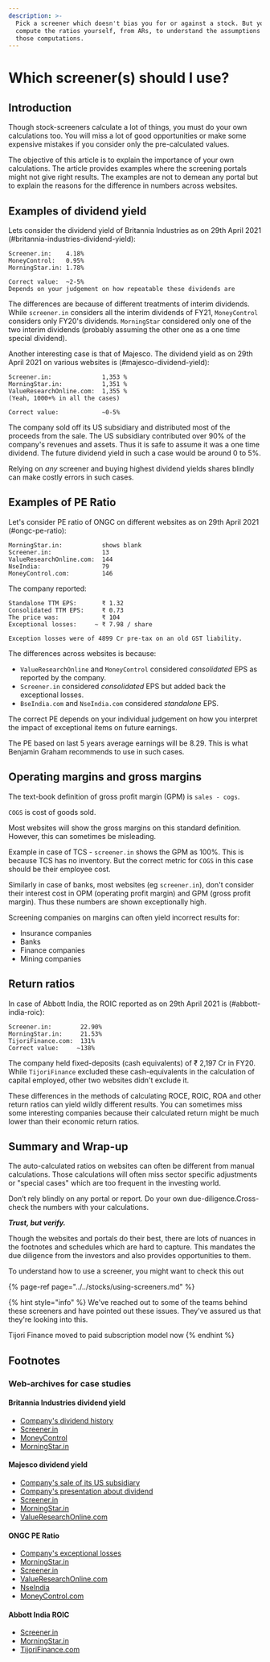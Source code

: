 ```yaml
---
description: >-
  Pick a screener which doesn't bias you for or against a stock. But you should
  compute the ratios yourself, from ARs, to understand the assumptions behind
  those computations.
---
```


# Which screener\(s\) should I use?

## Introduction

Though stock-screeners calculate a lot of things, you must do your own calculations too. You will miss a lot of good opportunities or make some expensive mistakes if you consider only the pre-calculated values.

The objective of this article is to explain the importance of your own calculations. The article provides examples where the screening portals might not give right results. The examples are not to demean any portal but to explain the reasons for the difference in numbers across websites.

## Examples of dividend yield

Lets consider the dividend yield of Britannia Industries as on 29th April 2021 \(\#britannia-industries-dividend-yield\):

```text
Screener.in:    4.18%
MoneyControl:   0.95%
MorningStar.in: 1.78%

Correct value:  ~2-5%
Depends on your judgement on how repeatable these dividends are
```

The differences are because of different treatments of interim dividends. While `screener.in` considers all the interim dividends of FY21, `MoneyControl` considers only FY20's dividends. `MorningStar` considered only one of the two interim dividends \(probably assuming the other one as a one time special dividend\).

Another interesting case is that of Majesco. The dividend yield as on 29th April 2021 on various websites is \(\#majesco-dividend-yield\):

```text
Screener.in:              1,353 %
MorningStar.in:           1,351 %
ValueResearchOnline.com:  1,355 %
(Yeah, 1000+% in all the cases)

Correct value:            ~0-5%
```

The company sold off its US subsidiary and distributed most of the proceeds from the sale. The US subsidiary contributed over 90% of the company's revenues and assets. Thus it is safe to assume it was a one time dividend. The future dividend yield in such a case would be around 0 to 5%.

Relying on _any_ screener and buying highest dividend yields shares blindly can make costly errors in such cases.

## Examples of PE Ratio

Let's consider PE ratio of ONGC on different websites as on 29th April 2021 \(\#ongc-pe-ratio\):

```text
MorningStar.in:           shows blank
Screener.in:              13
ValueResearchOnline.com:  144
NseIndia:                 79
MoneyControl.com:         146
```

The company reported:

```text
Standalone TTM EPS:       ₹ 1.32
Consolidated TTM EPS:     ₹ 0.73
The price was:            ₹ 104
Exceptional losses:     ~ ₹ 7.98 / share

Exception losses were of 4899 Cr pre-tax on an old GST liability.
```

The differences across websites is because:

* `ValueResearchOnline` and `MoneyControl` considered _consolidated_ EPS as reported by the company.
* `Screener.in` considered _consolidated_ EPS but added back the exceptional losses.
* `BseIndia.com` and `NseIndia.com` considered _standalone_ EPS. 

The correct PE depends on your individual judgement on how you interpret the impact of exceptional items on future earnings.

The PE based on last 5 years average earnings will be 8.29. This is what Benjamin Graham recommends to use in such cases.

## Operating margins and gross margins

The text-book definition of gross profit margin \(GPM\) is `sales - cogs`.

`COGS` is cost of goods sold.

Most websites will show the gross margins on this standard definition. However, this can sometimes be misleading.

Example in case of TCS - `screener.in` shows the GPM as 100%. This is because TCS has no inventory. But the correct metric for `COGS` in this case should be their employee cost.

Similarly in case of banks, most websites \(eg `screener.in`\), don't consider their interest cost in OPM \(operating profit margin\) and GPM \(gross profit margin\). Thus these numbers are shown exceptionally high.

Screening companies on margins can often yield incorrect results for:

* Insurance companies
* Banks
* Finance companies
* Mining companies

## Return ratios

In case of Abbott India, the ROIC reported as on 29th April 2021 is \(\#abbott-india-roic\):

```text
Screener.in:        22.90%
MorningStar.in:     21.53%
TijoriFinance.com:  131%
Correct value:     ~138%
```

The company held fixed-deposits \(cash equivalents\) of ₹ 2,197 Cr in FY20. While `TijoriFinance` excluded these cash-equivalents in the calculation of capital employed, other two websites didn't exclude it.

These differences in the methods of calculating ROCE, ROIC, ROA and other return ratios can yield wildly different results. You can sometimes miss some interesting companies because their calculated return might be much lower than their economic return ratios.

## Summary and Wrap-up

The auto-calculated ratios on websites can often be different from manual calculations. Those calculations will often miss sector specific adjustments or "special cases" which are too frequent in the investing world.

Don’t rely blindly on any portal or report. Do your own due-diligence.Cross-check the numbers with your calculations.

_**Trust, but verify.**_

Though the websites and portals do their best, there are lots of nuances in the footnotes and schedules which are hard to capture. This mandates the due diligence from the investors and also provides opportunities to them.

To understand how to use a screener, you might want to check this out

{% page-ref page="../../stocks/using-screeners.md" %}

{% hint style="info" %}
We've reached out to some of the teams behind these screeners and have pointed out these issues. They've assured us that they're looking into this.

Tijori Finance moved to paid subscription model now
{% endhint %}

## Footnotes

### Web-archives for case studies

#### Britannia Industries dividend yield

* [Company's dividend history](https://github.com/indiainvestments/content/tree/580d58f1c585b33003c38a56fc5f88ebde23fd10/.gitbook/assets/britannia-bseindia.png)
* [Screener.in](https://web.archive.org/web/20210430170137/https://www.screener.in/company/BRITANNIA/consolidated/)
* [MoneyControl](https://web.archive.org/web/20210430170457/https://www.moneycontrol.com/india/stockpricequote/food-processing/britanniaindustries/BI)
* [MorningStar.in](https://github.com/indiainvestments/content/tree/580d58f1c585b33003c38a56fc5f88ebde23fd10/.gitbook/assets/britannia-morningstar.png)

#### Majesco dividend yield

* [Company's sale of its US subsidiary](https://www.business-standard.com/article/markets/majesco-hits-upper-circuit-on-board-nod-to-sell-us-arm-mastek-surges-20-120072100526_1.html)
* [Company's presentation about dividend](https://www.bseindia.com/xml-data/corpfiling/AttachHis/ff82752d-3368-4413-8c00-7238c5dc17d3.pdf)
* [Screener.in](https://web.archive.org/web/20210430172013/https://www.screener.in/company/MAJESCO/consolidated/)
* [MorningStar.in](https://github.com/indiainvestments/content/tree/580d58f1c585b33003c38a56fc5f88ebde23fd10/.gitbook/assets/majesco-morningstar.png)
* [ValueResearchOnline.com](https://github.com/indiainvestments/content/tree/580d58f1c585b33003c38a56fc5f88ebde23fd10/.gitbook/assets/majesco-vro.png)

#### ONGC PE Ratio

* [Company's exceptional losses](https://www.bseindia.com/xml-data/corpfiling/AttachHis/eef5c229-4190-43f2-8ac7-31092008db57.pdf#page=7)
* [MorningStar.in](https://github.com/indiainvestments/content/tree/580d58f1c585b33003c38a56fc5f88ebde23fd10/.gitbook/assets/ongc-morningstar.png)
* [Screener.in](https://web.archive.org/web/20210430172013/https://www.screener.in/company/MAJESCO/consolidated/)
* [ValueResearchOnline.com](https://github.com/indiainvestments/content/tree/580d58f1c585b33003c38a56fc5f88ebde23fd10/.gitbook/assets/ongc-vro.png)
* [NseIndia](https://github.com/indiainvestments/content/tree/580d58f1c585b33003c38a56fc5f88ebde23fd10/.gitbook/assets/ongc-nseindia.png)
* [MoneyControl.com](https://github.com/indiainvestments/content/tree/580d58f1c585b33003c38a56fc5f88ebde23fd10/.gitbook/assets/ongc-moneycontrol.png)

#### Abbott India ROIC

* [Screener.in](https://github.com/indiainvestments/content/tree/580d58f1c585b33003c38a56fc5f88ebde23fd10/.gitbook/assets/screener-roic-light.png)
* [MorningStar.in](https://github.com/indiainvestments/content/tree/580d58f1c585b33003c38a56fc5f88ebde23fd10/.gitbook/assets/morningstar-roic-light.png)
* [TijoriFinance.com](https://github.com/indiainvestments/content/tree/580d58f1c585b33003c38a56fc5f88ebde23fd10/.gitbook/assets/tijori-roic-light.png)

